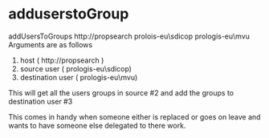 # adduserstoGroup
addUsersToGroups http://propsearch prolois-eu\sdicop prologis-eu\mvu
Arguments are as follows 

1) host ( http://propsearch )
2) source user ( prologis-eu\sdicop)
3) destination user ( prologis-eu\mvu)


This will get all the users groups in source #2 and add the groups to destination user #3

This comes in handy when someone either is replaced or goes on leave and wants to have someone else delegated to there work.

